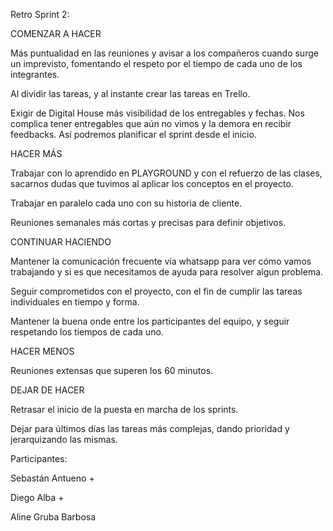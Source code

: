 Retro Sprint 2:

COMENZAR A HACER

Más puntualidad en las reuniones y avisar a los compañeros cuando surge un imprevisto, fomentando el respeto por el tiempo de cada uno de los integrantes.

Al dividir las tareas, y al instante crear las tareas en Trello.

Exigir de Digital House más visibilidad de los entregables y fechas. Nos complica tener entregables que aún no vimos y la demora en recibir feedbacks. Así podremos planificar el sprint desde el inicio.





HACER MÁS

Trabajar con lo aprendido en PLAYGROUND y con el refuerzo de las clases, sacarnos dudas que tuvimos al aplicar los conceptos en el proyecto.

Trabajar en paralelo cada uno con su historia de cliente. 

Reuniones semanales más cortas y precisas para definir objetivos.


CONTINUAR HACIENDO

Mantener la comunicación frecuente vía whatsapp para ver cómo vamos trabajando y si es que necesitamos de ayuda para resolver algun problema. 

Seguir comprometidos con el proyecto, con el fin de cumplir las tareas individuales en tiempo y forma. 

Mantener la buena onde entre los participantes del equipo, y seguir respetando los tiempos de cada uno.


HACER MENOS 

Reuniones extensas que superen los 60 minutos. 


DEJAR DE HACER

Retrasar el inicio de la puesta en marcha de los sprints. 

Dejar para últimos días las tareas más complejas, dando prioridad y jerarquizando las mismas.


Participantes:

Sebastán Antueno +

Diego Alba +

Aline Gruba Barbosa
